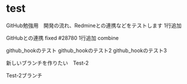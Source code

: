 # test
GitHub勉強用　開発の流れ、Redmineとの連携などをテストします
1行追加

GitHubとの連携 fixed #28780
1行追加 combine

github_hookのテスト
github_hookのテスト2
github_hookのテスト3

新しいブランチを作りたい　Test-2

Test-2ブランチ

